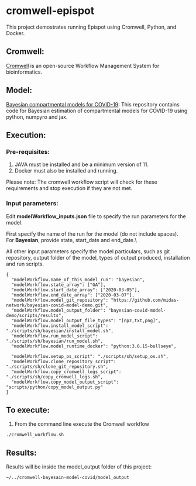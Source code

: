 # cromwell-epispot

This project demostrates running Epispot using Cromwell, Python, and Docker.

## Cromwell:
[Cromwell](https://github.com/broadinstitute/cromwell) is an open-source Workflow Management System for bioinformatics.

## Model:
[Bayesian compartmental models for COVID-19](https://github.com/midas-network/bayesian-covid-model-demo.git): This repository contains code for Bayesian estimation of compartmental models for COVID-19 using python, numpyro and jax.

## Execution:
### Pre-requisites:
 
 1. JAVA must be installed and be a minimum version of 11.
 2. Docker must also be installed and running.

Please note: The cromwell workflow script will check for these requirements and stop execution if they are not met.


### Input parameters:
 
 Edit **modelWorkflow_inputs.json** file to specify the run parameters for the model.

 First specify the name of the run for the model (do not include spaces).\
 For **Bayesian**, provide state, start_date and end_date.\

 All other input parameters specify the model particulars, such as git repository, output folder of the model, types of output produced, installation and  run scripts.

~~~
{
  "modelWorkflow.name_of_this_model_run": "bayesian",
  "modelWorkflow.state_array": ["GA"],
  "modelWorkflow.start_date_array": ["2020-03-05"],
  "modelWorkflow.end_date_array": ["2020-03-07"],
  "modelWorkflow.model_git_repository": "https://github.com/midas-network/bayesian-covid-model-demo.git",
  "modelWorkflow.model_output_folder": "bayesian-covid-model-demo/scripts/results",
  "modelWorkflow.model_output_file_types": "[npz,txt,png]",
  "modelWorkflow.install_model_script": "./scripts/sh/bayesian/install_model.sh",
  "modelWorkflow.run_model_script": "./scripts/sh/bayesian/run_model.sh",
  "modelWorkflow.model_runtime_docker": "python:3.6.15-bullseye",

  "modelWorkflow.setup_os_script": "./scripts/sh/setup_os.sh",
  "modelWorkflow.clone_repository_script": "./scripts/sh/clone_git_repository.sh",
  "modelWorkflow.copy_cromwell_logs_script": "./scripts/sh/copy_cromwell_logs.sh",
  "modelWorkflow.copy_model_output_script": "scripts/python/copy_model_output.py"
}
~~~

## To execute:
 
 1. From the command line execute the Cromwell workflow
~~~
./cromwell_workflow.sh
~~~


## Results:

Results will be inside the model_output folder of this project:
~~~
~/../cromwell-bayesain-model-covid/model_output
~~~
